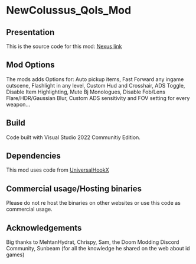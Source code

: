 # NewColussus_Qols_Mod


## Presentation

This is the source code for this mod: [Nexus link](https://www.nexusmods.com/wolfenstein2thenewcolossus/mods/5) 

## Mod Options
The mods adds Options for: Auto pickup items, Fast Forward any ingame cutscene, Flashlight in any level, Custom Hud and Crosshair, ADS Toggle, Disable Item Highlighting, Mute Bj Monologues, Disable Fob/Lens Flare/HDR/Gaussian Blur, Custom ADS sensitivity and FOV setting for every weapon...

## Build

Code built with Visual Studio 2022 Communitiy Edition.

## Dependencies

This mod uses code from [UniversalHookX](https://github.com/bruhmoment21/UniversalHookX)

## Commercial usage/Hosting binaries

Please do not re host the binaries on other websites or use this code as commercial usage.

## Acknowledgements

Big thanks to MehtanHydrat, Chrispy, Sam, the Doom Modding Discord Community, Sunbeam (for all the knowledge he shared on the web about id games)
